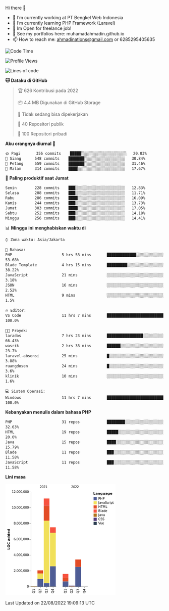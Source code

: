 Hi there 👋

- 🔭 I’m currently working at PT Bengkel Web Indonesia
- 🌱 I’m currently learning PHP Framework (Laravel)
- 📂 Im Open for freelance job!
- 🧷 See my portfolios here: muhamadahmadin.github.io
- 📫 How to reach me: ahmadinations@gmail.com or 6285295405635


<!--START_SECTION:waka-->
![Code Time](http://img.shields.io/badge/Code%20Time-1%2C128%20hrs%2033%20mins-blue)

![Profile Views](http://img.shields.io/badge/Profil%20dilihat-2-blue)

![Lines of code](https://img.shields.io/badge/Sejak%20Hello%20World%20aku%20telah%20menulis-26%20Million%20baris%20kode-blue)

**🐱 Dataku di GitHub** 

> 🏆 626 Kontribusi pada 2022
 > 
> 📦 4.4 MB Digunakan di GitHub Storage 
 > 
> 🚫 Tidak sedang bisa dipekerjakan
 > 
> 📜 40 Repositori publik 
 > 
> 🔑 100 Repositori pribadi  
 > 
**Aku orangnya diurnal 🐤** 

```text
🌞 Pagi       356 commits    █████░░░░░░░░░░░░░░░░░░░░   20.03% 
🌆 Siang      548 commits    ███████░░░░░░░░░░░░░░░░░░   30.84% 
🌃 Petang     559 commits    ███████░░░░░░░░░░░░░░░░░░   31.46% 
🌙 Malam      314 commits    ████░░░░░░░░░░░░░░░░░░░░░   17.67%

```
📅 **Paling produktif saat Jumat** 

```text
Senin        228 commits    ███░░░░░░░░░░░░░░░░░░░░░░   12.83% 
Selasa       208 commits    ███░░░░░░░░░░░░░░░░░░░░░░   11.71% 
Rabu         286 commits    ████░░░░░░░░░░░░░░░░░░░░░   16.09% 
Kamis        244 commits    ███░░░░░░░░░░░░░░░░░░░░░░   13.73% 
Jumat        303 commits    ████░░░░░░░░░░░░░░░░░░░░░   17.05% 
Sabtu        252 commits    ███░░░░░░░░░░░░░░░░░░░░░░   14.18% 
Minggu       256 commits    ███░░░░░░░░░░░░░░░░░░░░░░   14.41%

```


📊 **Minggu ini menghabiskan waktu di** 

```text
⌚︎ Zona waktu: Asia/Jakarta

💬 Bahasa: 
PHP                      5 hrs 58 mins       █████████████░░░░░░░░░░░░   53.68% 
Blade Template           4 hrs 15 mins       █████████░░░░░░░░░░░░░░░░   38.22% 
JavaScript               21 mins             ░░░░░░░░░░░░░░░░░░░░░░░░░   3.18% 
JSON                     16 mins             ░░░░░░░░░░░░░░░░░░░░░░░░░   2.52% 
HTML                     9 mins              ░░░░░░░░░░░░░░░░░░░░░░░░░   1.5%

🔥 Editor: 
VS Code                  11 hrs 7 mins       █████████████████████████   100.0%

🐱‍💻 Proyek: 
larados                  7 hrs 23 mins       ████████████████░░░░░░░░░   66.43% 
wasrik                   2 hrs 38 mins       ██████░░░░░░░░░░░░░░░░░░░   23.7% 
laravel-absensi          25 mins             █░░░░░░░░░░░░░░░░░░░░░░░░   3.88% 
ruangdosen               24 mins             █░░░░░░░░░░░░░░░░░░░░░░░░   3.6% 
klinik                   10 mins             ░░░░░░░░░░░░░░░░░░░░░░░░░   1.6%

💻 Sistem Operasi: 
Windows                  11 hrs 7 mins       █████████████████████████   100.0%

```

**Kebanyakan menulis dalam bahasa PHP** 

```text
PHP                      31 repos            ████████░░░░░░░░░░░░░░░░░   32.63% 
HTML                     19 repos            █████░░░░░░░░░░░░░░░░░░░░   20.0% 
Java                     15 repos            ████░░░░░░░░░░░░░░░░░░░░░   15.79% 
Blade                    11 repos            ███░░░░░░░░░░░░░░░░░░░░░░   11.58% 
JavaScript               11 repos            ███░░░░░░░░░░░░░░░░░░░░░░   11.58%

```


**Lini masa**

![Chart not found](https://raw.githubusercontent.com/MuhamadAhmadin/MuhamadAhmadin/master/charts/bar_graph.png) 


 Last Updated on 22/08/2022 19:09:13 UTC
<!--END_SECTION:waka-->
